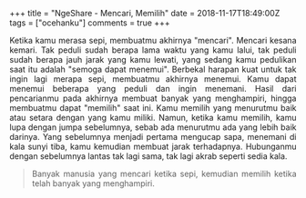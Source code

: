 +++
title = "NgeShare - Mencari, Memilih"
date = 2018-11-17T18:49:00Z
tags = ["ocehanku"]
comments = true
+++

<div style="text-align: justify;">Ketika kamu merasa sepi, membuatmu akhirnya "mencari". Mencari kesana kemari. Tak peduli sudah berapa lama waktu yang kamu lalui, tak peduli sudah berapa jauh jarak yang kamu lewati, yang sedang kamu pedulikan saat itu adalah "semoga dapat menemui". Berbekal harapan kuat untuk tak ingin lagi merapa sepi, membuatmu akhirnya menemui. Kamu dapat menemui beberapa yang peduli dan ingin menemani. Hasil dari pencarianmu pada akhirnya membuat banyak yang menghampiri, hingga membuatmu dapat "memilih" saat ini. Kamu memilih yang menurutmu baik atau setara dengan yang kamu miliki. Namun, ketika kamu memilih, kamu lupa dengan jumpa sebelumnya, sebab ada menurutmu ada yang lebih baik darinya. Yang sebelumnya menjadi pertama mengucap sapa, menemani di kala sunyi tiba, kamu kemudian membuat jarak terhadapnya. Hubunganmu dengan sebelumnya lantas tak lagi sama, tak lagi akrab seperti sedia kala.<br /><blockquote class="tr_bq">Banyak manusia yang mencari ketika sepi, kemudian memilih ketika telah banyak yang menghampiri.</blockquote></div>
